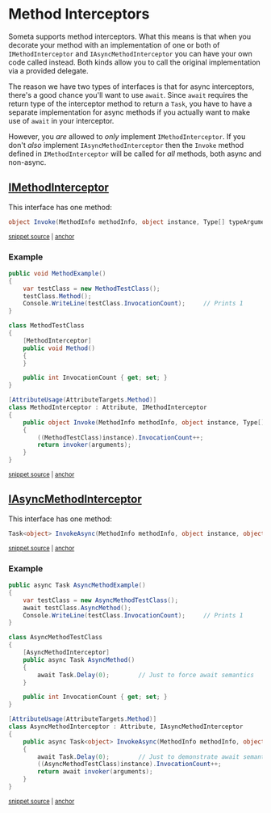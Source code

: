 <!--
GENERATED FILE - DO NOT EDIT
This file was generated by [MarkdownSnippets](https://github.com/SimonCropp/MarkdownSnippets).
Source File: /Someta.Docs/ExtensionPoints/MethodInterceptors.source.md
To change this file edit the source file and then run MarkdownSnippets.
-->

# Method Interceptors

Someta supports method interceptors.  What this means is that when you decorate your method with an implementation of one or both of `IMethodInterceptor` and `IAsyncMethodInterceptor` you can have your own code called instead.  Both kinds allow you to call the original implementation via a provided delegate.

The reason we have two types of interfaces is that for async interceptors, there's a good chance you'll want to use `await`.  Since `await` requires the return type of the interceptor method to return a `Task`, you have to have a separate implementation for async methods if you actually want to make use of `await` in your interceptor.

However, you _are_ allowed to _only_ implement `IMethodInterceptor`.  If you don't _also_ implement `IAsyncMethodInterceptor` then the `Invoke` method defined in `IMethodInterceptor` will be called for _all_ methods, both async and non-async.


## [IMethodInterceptor](/Someta/IMethodInterceptor.cs)

This interface has one method:

<!-- snippet: MethodInterceptor -->
<a id='snippet-methodinterceptor'></a>
```cs
object Invoke(MethodInfo methodInfo, object instance, Type[] typeArguments, object[] arguments, Func<object[], object> invoker);
```
<sup><a href='/Someta/IMethodInterceptor.cs#L26-L28' title='Snippet source file'>snippet source</a> | <a href='#snippet-methodinterceptor' title='Start of snippet'>anchor</a></sup>
<!-- endSnippet -->

### Example

<!-- snippet: MethodInterceptorExample -->
<a id='snippet-methodinterceptorexample'></a>
```cs
public void MethodExample()
{
    var testClass = new MethodTestClass();
    testClass.Method();
    Console.WriteLine(testClass.InvocationCount);     // Prints 1
}

class MethodTestClass
{
    [MethodInterceptor]
    public void Method()
    {
    }

    public int InvocationCount { get; set; }
}

[AttributeUsage(AttributeTargets.Method)]
class MethodInterceptor : Attribute, IMethodInterceptor
{
    public object Invoke(MethodInfo methodInfo, object instance, Type[] typeArguments, object[] arguments, Func<object[], object> invoker)
    {
        ((MethodTestClass)instance).InvocationCount++;
        return invoker(arguments);
    }
}
```
<sup><a href='/Someta.Docs/Samples/MethodInterceptorExample.cs#L10-L37' title='Snippet source file'>snippet source</a> | <a href='#snippet-methodinterceptorexample' title='Start of snippet'>anchor</a></sup>
<!-- endSnippet -->

## [IAsyncMethodInterceptor](/Someta/IAsyncMethodInterceptor.cs)

This interface has one method:

<!-- snippet: AsyncMethodInterceptor -->
<a id='snippet-asyncmethodinterceptor'></a>
```cs
Task<object> InvokeAsync(MethodInfo methodInfo, object instance, object[] arguments, Func<object[], Task<object>> invoker);
```
<sup><a href='/Someta/IAsyncMethodInterceptor.cs#L26-L28' title='Snippet source file'>snippet source</a> | <a href='#snippet-asyncmethodinterceptor' title='Start of snippet'>anchor</a></sup>
<!-- endSnippet -->

### Example

<!-- snippet: AsyncMethodInterceptorExample -->
<a id='snippet-asyncmethodinterceptorexample'></a>
```cs
public async Task AsyncMethodExample()
{
    var testClass = new AsyncMethodTestClass();
    await testClass.AsyncMethod();
    Console.WriteLine(testClass.InvocationCount);     // Prints 1
}

class AsyncMethodTestClass
{
    [AsyncMethodInterceptor]
    public async Task AsyncMethod()
    {
        await Task.Delay(0);        // Just to force await semantics
    }

    public int InvocationCount { get; set; }
}

[AttributeUsage(AttributeTargets.Method)]
class AsyncMethodInterceptor : Attribute, IAsyncMethodInterceptor
{
    public async Task<object> InvokeAsync(MethodInfo methodInfo, object instance, object[] arguments, Func<object[], Task<object>> invoker)
    {
        await Task.Delay(0);        // Just to demonstrate await semantics
        ((AsyncMethodTestClass)instance).InvocationCount++;
        return await invoker(arguments);
    }
}
```
<sup><a href='/Someta.Docs/Samples/AsyncMethodInterceptorExample.cs#L10-L39' title='Snippet source file'>snippet source</a> | <a href='#snippet-asyncmethodinterceptorexample' title='Start of snippet'>anchor</a></sup>
<!-- endSnippet -->
